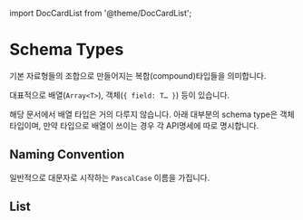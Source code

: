 import DocCardList from '@theme/DocCardList';

# Schema Types

기본 자료형들의 조합으로 만들어지는 복합(compound)타입들을 의미합니다.

대표적으로 배열(`Array<T>`), 객체(`{ field: T… }`) 등이 있습니다.

해당 문서에서 배열 타입은 거의 다루지 않습니다. 아래 대부분의 schema type은 객체 타입이며, 만약 타입으로 배열이 쓰이는 경우 각 API명세에 따로 명시합니다.

## Naming Convention

일반적으로 대문자로 시작하는 `PascalCase` 이름을 가집니다.

## List

<DocCardList />
